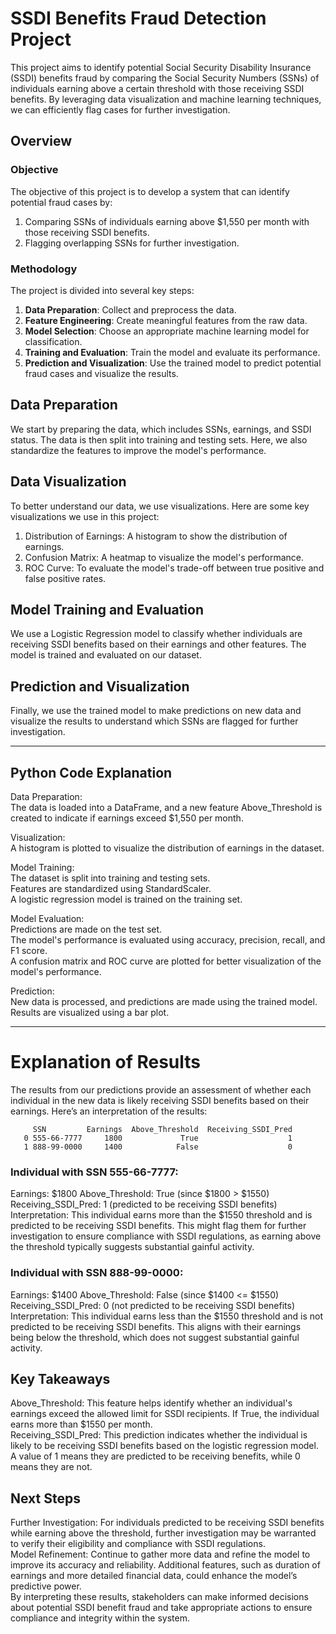# SSDI Benefits Fraud Detection Project

This project aims to identify potential Social Security Disability Insurance (SSDI) benefits fraud by comparing the Social Security Numbers (SSNs) of individuals earning above a certain threshold with those receiving SSDI benefits. By leveraging data visualization and machine learning techniques, we can efficiently flag cases for further investigation.

## Overview

### Objective

The objective of this project is to develop a system that can identify potential fraud cases by:
1. Comparing SSNs of individuals earning above $1,550 per month with those receiving SSDI benefits.
2. Flagging overlapping SSNs for further investigation.

### Methodology

The project is divided into several key steps:
1. **Data Preparation**: Collect and preprocess the data.
2. **Feature Engineering**: Create meaningful features from the raw data.
3. **Model Selection**: Choose an appropriate machine learning model for classification.
4. **Training and Evaluation**: Train the model and evaluate its performance.
5. **Prediction and Visualization**: Use the trained model to predict potential fraud cases and visualize the results.

## Data Preparation

We start by preparing the data, which includes SSNs, earnings, and SSDI status. The data is then split into training and testing sets. Here, we also standardize the features to improve the model's performance.

## Data Visualization  

To better understand our data, we use visualizations. Here are some key visualizations we use in this project:  
1. Distribution of Earnings: A histogram to show the distribution of earnings.
2. Confusion Matrix: A heatmap to visualize the model's performance.
3. ROC Curve: To evaluate the model's trade-off between true positive and false positive rates.

## Model Training and Evaluation  

We use a Logistic Regression model to classify whether individuals are receiving SSDI benefits based on their earnings and other features. The model is trained and evaluated on our dataset.

## Prediction and Visualization  

Finally, we use the trained model to make predictions on new data and visualize the results to understand which SSNs are flagged for further investigation.

---

## Python Code Explanation  

Data Preparation:  
The data is loaded into a DataFrame, and a new feature Above_Threshold is created to indicate if earnings exceed $1,550 per month.  

Visualization:  
A histogram is plotted to visualize the distribution of earnings in the dataset.  

Model Training:  
The dataset is split into training and testing sets.  
Features are standardized using StandardScaler.  
A logistic regression model is trained on the training set.  

Model Evaluation:  
Predictions are made on the test set.  
The model's performance is evaluated using accuracy, precision, recall, and F1 score.  
A confusion matrix and ROC curve are plotted for better visualization of the model's performance. 

Prediction:  
New data is processed, and predictions are made using the trained model.  
Results are visualized using a bar plot.  

---  

# Explanation of Results  

The results from our predictions provide an assessment of whether each individual in the new data is likely receiving SSDI benefits based on their earnings. Here’s an interpretation of the results:  

         SSN         Earnings  Above_Threshold  Receiving_SSDI_Pred
       0 555-66-7777     1800             True                    1
       1 888-99-0000     1400            False                    0
 

### Individual with SSN 555-66-7777:
Earnings: $1800
Above_Threshold: True (since $1800 > $1550)
Receiving_SSDI_Pred: 1 (predicted to be receiving SSDI benefits)
Interpretation: This individual earns more than the $1550 threshold and is predicted to be receiving SSDI benefits. This might flag them for further investigation to ensure compliance with SSDI regulations, as earning above the threshold typically suggests substantial gainful activity.

### Individual with SSN 888-99-0000:

Earnings: $1400
Above_Threshold: False (since $1400 <= $1550)
Receiving_SSDI_Pred: 0 (not predicted to be receiving SSDI benefits)
Interpretation: This individual earns less than the $1550 threshold and is not predicted to be receiving SSDI benefits. This aligns with their earnings being below the threshold, which does not suggest substantial gainful activity.

## Key Takeaways
Above_Threshold: This feature helps identify whether an individual's earnings exceed the allowed limit for SSDI recipients. If True, the individual earns more than $1550 per month.  
Receiving_SSDI_Pred: This prediction indicates whether the individual is likely to be receiving SSDI benefits based on the logistic regression model. A value of 1 means they are predicted to be receiving benefits, while 0 means they are not.  

## Next Steps
Further Investigation: For individuals predicted to be receiving SSDI benefits while earning above the threshold, further investigation may be warranted to verify their eligibility and compliance with SSDI regulations.  
Model Refinement: Continue to gather more data and refine the model to improve its accuracy and reliability. Additional features, such as duration of earnings and more detailed financial data, could enhance the model’s predictive power.  
By interpreting these results, stakeholders can make informed decisions about potential SSDI benefit fraud and take appropriate actions to ensure compliance and integrity within the system.  









